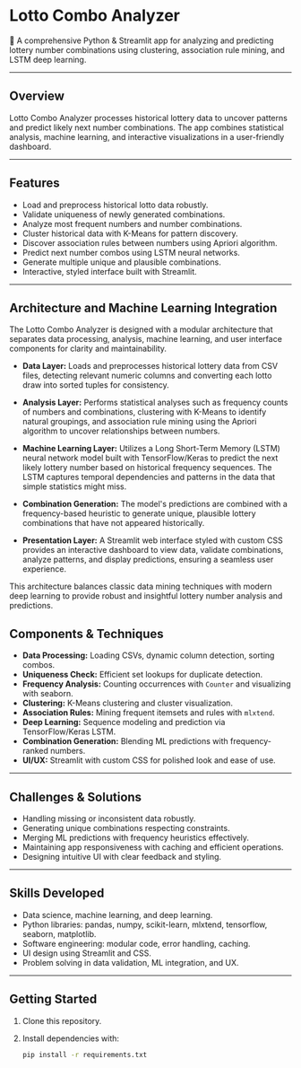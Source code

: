 # Lotto Combo Analyzer

🎯 A comprehensive Python & Streamlit app for analyzing and predicting lottery number combinations using clustering, association rule mining, and LSTM deep learning.

---

## Overview

Lotto Combo Analyzer processes historical lottery data to uncover patterns and predict likely next number combinations. The app combines statistical analysis, machine learning, and interactive visualizations in a user-friendly dashboard.

---

## Features

- Load and preprocess historical lotto data robustly.
- Validate uniqueness of newly generated combinations.
- Analyze most frequent numbers and number combinations.
- Cluster historical data with K-Means for pattern discovery.
- Discover association rules between numbers using Apriori algorithm.
- Predict next number combos using LSTM neural networks.
- Generate multiple unique and plausible combinations.
- Interactive, styled interface built with Streamlit.

---


## Architecture and Machine Learning Integration

The Lotto Combo Analyzer is designed with a modular architecture that separates data processing, analysis, machine learning, and user interface components for clarity and maintainability.

- **Data Layer:** Loads and preprocesses historical lottery data from CSV files, detecting relevant numeric columns and converting each lotto draw into sorted tuples for consistency.
  
- **Analysis Layer:** Performs statistical analyses such as frequency counts of numbers and combinations, clustering with K-Means to identify natural groupings, and association rule mining using the Apriori algorithm to uncover relationships between numbers.

- **Machine Learning Layer:** Utilizes a Long Short-Term Memory (LSTM) neural network model built with TensorFlow/Keras to predict the next likely lottery number based on historical frequency sequences. The LSTM captures temporal dependencies and patterns in the data that simple statistics might miss.

- **Combination Generation:** The model's predictions are combined with a frequency-based heuristic to generate unique, plausible lottery combinations that have not appeared historically.

- **Presentation Layer:** A Streamlit web interface styled with custom CSS provides an interactive dashboard to view data, validate combinations, analyze patterns, and display predictions, ensuring a seamless user experience.

This architecture balances classic data mining techniques with modern deep learning to provide robust and insightful lottery number analysis and predictions.


## Components & Techniques

- **Data Processing:** Loading CSVs, dynamic column detection, sorting combos.
- **Uniqueness Check:** Efficient set lookups for duplicate detection.
- **Frequency Analysis:** Counting occurrences with `Counter` and visualizing with seaborn.
- **Clustering:** K-Means clustering and cluster visualization.
- **Association Rules:** Mining frequent itemsets and rules with `mlxtend`.
- **Deep Learning:** Sequence modeling and prediction via TensorFlow/Keras LSTM.
- **Combination Generation:** Blending ML predictions with frequency-ranked numbers.
- **UI/UX:** Streamlit with custom CSS for polished look and ease of use.

---

## Challenges & Solutions

- Handling missing or inconsistent data robustly.
- Generating unique combinations respecting constraints.
- Merging ML predictions with frequency heuristics effectively.
- Maintaining app responsiveness with caching and efficient operations.
- Designing intuitive UI with clear feedback and styling.

---

## Skills Developed

- Data science, machine learning, and deep learning.
- Python libraries: pandas, numpy, scikit-learn, mlxtend, tensorflow, seaborn, matplotlib.
- Software engineering: modular code, error handling, caching.
- UI design using Streamlit and CSS.
- Problem solving in data validation, ML integration, and UX.

---

## Getting Started

1. Clone this repository.
2. Install dependencies with:

   ```bash
   pip install -r requirements.txt
